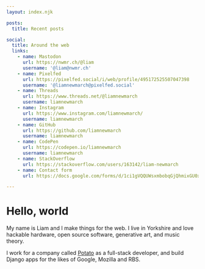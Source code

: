 ```yaml
---
layout: index.njk

posts:
  title: Recent posts

social:
  title: Around the web
  links:
    - name: Mastodon
      url: https://nwmr.ch/@liam
      username: '@liam@nwmr.ch'
    - name: Pixelfed
      url: https://pixelfed.social/i/web/profile/495172525507047398
      username: '@liamnewmarch@pixelfed.social'
    - name: Threads
      url: https://www.threads.net/@liamnewmarch
      username: liamnewmarch
    - name: Instagram
      url: https://www.instagram.com/liamnewmarch/
      username: liamnewmarch
    - name: GitHub
      url: https://github.com/liamnewmarch
      username: liamnewmarch
    - name: CodePen
      url: https://codepen.io/liamnewmarch
      username: liamnewmarch
    - name: StackOverflow
      url: https://stackoverflow.com/users/163142/liam-newmarch
    - name: Contact form
      url: https://docs.google.com/forms/d/1ci1gVQQUWsxmbobqGjQhmixGU0xueLBwNHUpPPeKFc8

---
```


# Hello, world

My name is Liam and I make things for the web. I live in Yorkshire and love hackable hardware, open source software, generative art, and music theory.

I work for a company called [Potato](https://p.ota.to) as a full-stack developer, and build Django apps for the likes of Google, Mozilla and RBS.
